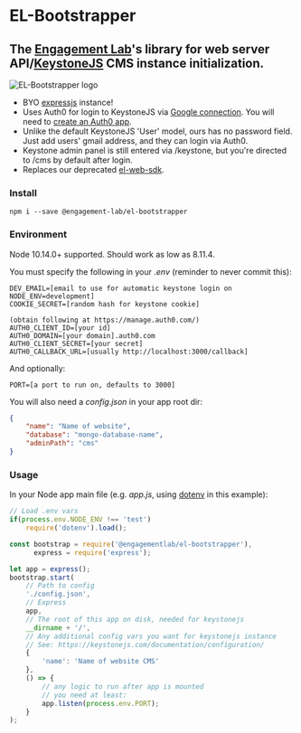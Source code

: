 
# EL-Bootstrapper
## The [Engagement Lab](https://elab.emerson.edu)'s library for web server API/[KeystoneJS](https://keystonejs.com/) CMS instance initialization.
![EL-Bootstrapper logo](https://res.cloudinary.com/engagement-lab-home/image/upload/c_scale,f_auto,w_150/v1551303051/logos/logo-bootstrapper.png "EL-Bootstrapper logo")

* BYO [expressjs](https://expressjs.com/) instance!
* Uses Auth0 for login to KeystoneJS via [Google connection](https://auth0.com/docs/connections/social/google). You will need to [create an Auth0 app](https://auth0.com/docs/flows/guides/regular-web-app-login-flow/add-login-using-regular-web-app-login-flow).
* Unlike the default KeystoneJS 'User' model, ours has no password field. Just add users' gmail address, and they can login via Auth0.
* Keystone admin panel is still entered via /keystone, but you're directed to /cms by default after login.
* Replaces our deprecated [el-web-sdk](https://github.com/engagementlab/el-web-sdk).

### Install
```npm i --save @engagement-lab/el-bootstrapper```

### Environment
Node 10.14.0+ supported. Should work as low as 8.11.4.

You must specify the following in your _.env_ (reminder to never commit this):
```
DEV_EMAIL=[email to use for automatic keystone login on NODE_ENV=development]
COOKIE_SECRET=[random hash for keystone cookie]

(obtain following at https://manage.auth0.com/)
AUTH0_CLIENT_ID=[your id]
AUTH0_DOMAIN=[your domain].auth0.com
AUTH0_CLIENT_SECRET=[your secret]
AUTH0_CALLBACK_URL=[usually http://localhost:3000/callback]
```

And optionally:
```
PORT=[a port to run on, defaults to 3000]
```

You will also need a *config.json* in your app root dir:
```json
{
	"name": "Name of website",
	"database": "mongo-database-name",
	"adminPath": "cms"
}
```

### Usage
In your Node app main file (e.g. _app.js_, using [dotenv](https://www.npmjs.com/package/dotenv) in this example):
```javascript
// Load .env vars
if(process.env.NODE_ENV !== 'test')
	require('dotenv').load();

const bootstrap = require('@engagementlab/el-bootstrapper'), 
      express = require('express');

let app = express();
bootstrap.start(
    // Path to config
    './config.json', 
    // Express
    app,
    // The root of this app on disk, needed for keystonejs
    __dirname + '/', 
    // Any additional config vars you want for keystonejs instance
    // See: https://keystonejs.com/documentation/configuration/
	{
		'name': 'Name of website CMS'
	},
	() => {
        // any logic to run after app is mounted
        // you need at least:
		app.listen(process.env.PORT);
	}
);

```
